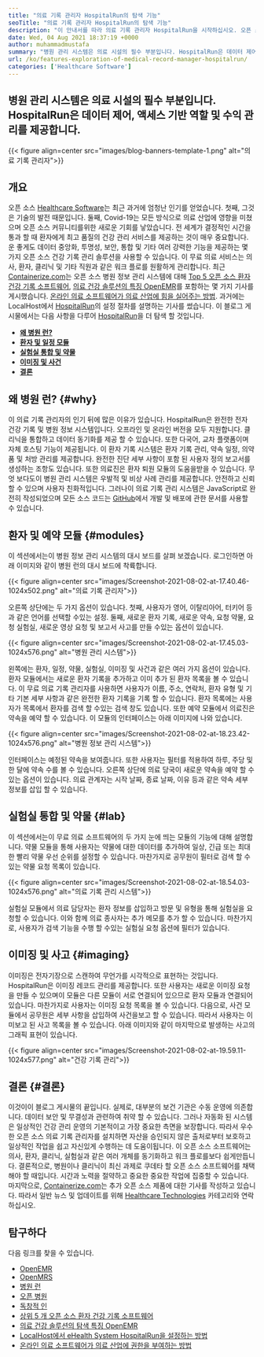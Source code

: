 ```yaml
---
title: "의료 기록 관리자 HospitalRun의 탐색 기능" 
seoTitle: "의료 기록 관리자 HospitalRun의 탐색 기능" 
description: "이 안내서를 따라 의료 기록 관리자 HospitalRun을 시작하십시오. 오픈 소스, 다국어이며 많은 중요한 프로세스를 자동화합니다." 
date: Wed, 04 Aug 2021 18:37:19 +0000
author: muhammadmustafa
summary: "병원 관리 시스템은 의료 시설의 필수 부분입니다. HospitalRun은 데이터 제어, 액세스 기반 역할 및 수익 관리를 제공합니다." 
url: /ko/features-exploration-of-medical-record-manager-hospitalrun/
categories: ['Healthcare Software']
---
```


## 병원 관리 시스템은 의료 시설의 필수 부분입니다. HospitalRun은 데이터 제어, 액세스 기반 역할 및 수익 관리를 제공합니다.

{{< figure align=center src="images/blog-banners-template-1.png" alt="의료 기록 관리자">}}


## 개요
오픈 소스 [Healthcare Software][1]는 최근 과거에 엄청난 인기를 얻었습니다. 첫째, 그것은 기술의 발전 때문입니다. 둘째, Covid-19는 모든 방식으로 의료 산업에 영향을 미쳤으며 오픈 소스 커뮤니티를위한 새로운 기회를 낳았습니다. 전 세계가 결정적인 시간을 통과 할 때 환자에게 최고 품질의 건강 관리 서비스를 제공하는 것이 매우 중요합니다. 운 좋게도 데이터 중앙화, 투명성, 보안, 통합 및 기타 여러 강력한 기능을 제공하는 몇 가지 오픈 소스 건강 기록 관리 솔루션을 사용할 수 있습니다. 이 무료 의료 서비스는 의사, 환자, 클리닉 및 기타 직원과 같은 워크 플로를 원활하게 관리합니다. 최근 [Containerize.com][2]는 오픈 소스 병원 정보 관리 시스템에 대해 [Top 5 오픈 소스 환자 건강 기록 소프트웨어][3], [의료 건강 솔루션의 특징 OpenEMR][4]를 포함하는 몇 가지 기사를 게시했습니다. [온라인 의료 소프트웨어가 의료 산업에 힘을 실어주는 방법][5].
과거에는 LocalHost에서 [HospitalRun][6]의 설정 절차를 설명하는 기사를 썼습니다. 이 블로그 게시물에서는 다음 사항을 다루어 [HospitalRun][6]을 더 탐색 할 것입니다.
*  **[왜 병원 런?][7]**  
*  **[환자 및 일정 모듈][8]**  
*  **[실험실 통합 및 약물][9]**  
*  **[이미징 및 사건][10]**  
*  **[결론][11]**  

## 왜 병원 런? {#why}

이 의료 기록 관리자의 인기 뒤에 많은 이유가 있습니다. HospitalRun은 완전한 전자 건강 기록 및 병원 정보 시스템입니다. 오프라인 및 온라인 버전을 모두 지원합니다. 클리닉을 통합하고 데이터 동기화를 제공 할 수 있습니다. 또한 다국어, 교차 플랫폼이며 자체 호스팅 기능이 제공됩니다. 이 환자 기록 시스템은 환자 기록 관리, 약속 일정, 의약품 및 처방 관리를 제공합니다. 완전한 진단 세부 사항이 포함 된 사용자 정의 보고서를 생성하는 조항도 있습니다. 또한 의료진은 환자 퇴원 모듈의 도움을받을 수 있습니다. 무엇 보다도이 병원 관리 시스템은 우발적 및 비상 사례 관리를 제공합니다. 안전하고 신뢰할 수 있으며 사용자 친화적입니다. 그러나이 의료 기록 관리 시스템은 JavaScript로 완전히 작성되었으며 모든 소스 코드는 [GitHub][12]에서 개발 및 배포에 관한 문서를 사용할 수 있습니다.

## 환자 및 예약 모듈 {#modules}

이 섹션에서는이 병원 정보 관리 시스템의 대시 보드를 살펴 보겠습니다. 로그인하면 아래 이미지와 같이 병원 런의 대시 보드에 착륙합니다.

{{< figure align=center src="images/Screenshot-2021-08-02-at-17.40.46-1024x502.png" alt="의료 기록 관리자">}}

오른쪽 상단에는 두 가지 옵션이 있습니다. 첫째, 사용자가 영어, 이탈리아어, 터키어 등과 같은 언어를 선택할 수있는 설정. 둘째, 새로운 환자 기록, 새로운 약속, 요청 약물, 요청 실험실, 새로운 영상 요청 및 보고서 사고를 만들 수있는 옵션이 있습니다.

{{< figure align=center src="images/Screenshot-2021-08-02-at-17.45.03-1024x576.png" alt="병원 관리 시스템">}}

왼쪽에는 환자, 일정, 약물, 실험실, 이미징 및 사건과 같은 여러 가지 옵션이 있습니다. 환자 모듈에서는 새로운 환자 기록을 추가하고 이미 추가 된 환자 목록을 볼 수 있습니다. 이 무료 의료 기록 관리자를 사용하면 사용자가 이름, 주소, 연락처, 환자 유형 및 기타 기본 세부 사항과 같은 완전한 환자 기록을 기록 할 수 있습니다. 환자 목록에는 사용자가 목록에서 환자를 검색 할 수있는 검색 창도 있습니다. 또한 예약 모듈에서 의료진은 약속을 예약 할 수 있습니다. 이 모듈의 인터페이스는 아래 이미지에 나와 있습니다.

{{< figure align=center src="images/Screenshot-2021-08-02-at-18.23.42-1024x576.png" alt="병원 정보 관리 시스템">}}

인터페이스는 예정된 약속을 보여줍니다. 또한 사용자는 필터를 적용하여 하루, 주당 및 한 달에 약속 수를 볼 수 있습니다. 오른쪽 상단에 의료 당국이 새로운 약속을 예약 할 수있는 옵션이 있습니다. 의료 관계자는 시작 날짜, 종료 날짜, 이유 등과 같은 약속 세부 정보를 삽입 할 수 있습니다.

## 실험실 통합 및 약물 {#lab}

이 섹션에서는이 무료 의료 소프트웨어의 두 가지 눈에 띄는 모듈의 기능에 대해 설명합니다. 약물 모듈을 통해 사용자는 약물에 대한 데이터를 추가하여 일상, 긴급 또는 최대한 빨리 약물 우선 순위를 설정할 수 있습니다. 마찬가지로 공무원이 필터로 검색 할 수있는 약물 요청 목록이 있습니다.

{{< figure align=center src="images/Screenshot-2021-08-02-at-18.54.03-1024x576.png" alt="의료 기록 관리 시스템">}}

실험실 모듈에서 의료 담당자는 환자 정보를 삽입하고 방문 및 유형을 통해 실험실을 요청할 수 있습니다. 이와 함께 의료 종사자는 추가 메모를 추가 할 수 있습니다. 마찬가지로, 사용자가 검색 기능을 수행 할 수있는 실험실 요청 옵션에 필터가 있습니다.

## 이미징 및 사고 {#imaging}

이미징은 전자기장으로 스캔하여 무언가를 시각적으로 표현하는 것입니다. HospitalRun은 이미징 레코드 관리를 제공합니다. 또한 사용자는 새로운 이미징 요청을 만들 수 있으며이 모듈은 다른 모듈이 서로 연결되어 있으므로 환자 모듈과 연결되어 있습니다. 마찬가지로 사용자는 이미징 요청 목록을 볼 수 있습니다. 다음으로, 사건 모듈에서 공무원은 세부 사항을 삽입하여 사건을보고 할 수 있습니다. 따라서 사용자는 이미보고 된 사고 목록을 볼 수 있습니다. 아래 이미지와 같이 마지막으로 발생하는 사고의 그래픽 표현이 있습니다.

{{< figure align=center src="images/Screenshot-2021-08-02-at-19.59.11-1024x577.png" alt="건강 기록 관리">}}


## 결론 {#결론}

이것이이 블로그 게시물의 끝입니다. 실제로, 대부분의 보건 기관은 수동 운영에 의존합니다. 데이터 보안 및 무결성과 관련하여 취약 할 수 있습니다. 그러나 자동화 된 시스템은 일상적인 건강 관리 운영의 기본적이고 가장 중요한 측면을 보장합니다. 따라서 우수한 오픈 소스 의료 기록 관리자를 설치하면 자산을 승인되지 않은 출처로부터 보호하고 일상적인 작업을 쉽고 자신있게 수행하는 데 도움이됩니다. 이 오픈 소스 소프트웨어는 의사, 환자, 클리닉, 실험실과 같은 여러 개체를 동기화하고 워크 플로를보다 쉽게 ​​만듭니다. 결론적으로, 병원이나 클리닉이 최신 과제로 쿠데타 할 오픈 소스 소프트웨어를 채택해야 할 때입니다. 시간과 노력을 절약하고 중요한 중요한 작업에 집중할 수 있습니다.
마지막으로, [Containerize.com][2]는 추가 오픈 소스 제품에 대한 기사를 작성하고 있습니다. 따라서 일반 뉴스 및 업데이트를 위해 [Healthcare Technologies][1] 카테고리와 연락하십시오.

## 탐구하다
다음 링크를 찾을 수 있습니다.
  * [OpenEMR][13]
  * [OpenMRS][14]
  * [병원 런][15]
  * [오픈 병원][16]
  * [독창적 인][17]
  * [상위 5 개 오픈 소스 환자 건강 기록 소프트웨어][3]
  * [의료 건강 솔루션의 탐색 특징 OpenEMR][4]
  * [LocalHost에서 eHealth System HospitalRun을 설정하는 방법][18]
  * [온라인 의료 소프트웨어가 의료 산업에 권한을 부여하는 방법][5]



[1]: https://products.containerize.com/healthcare-technologies/
[2]: https://www.containerize.com/
[3]: https://blog.containerize.com/2021/03/05/top-5-open-source-patient-record-management-software/
[4]: https://blog.containerize.com/healthcare-software/open-source-medical-software-openemr-features/
[5]: https://blog.containerize.com/2021/02/12/how-online-healthcare-software-empowers-healthcare-industry/
[6]: https://products.containerize.com/healthcare-technologies/hospitalrun/
[7]: #why
[8]: #modules
[9]: #lab
[10]: #imaging
[11]: #Conclusion
[12]: https://github.com/HospitalRun/hospitalrun
[13]: https://products.containerize.com/health-care-technologies/openemr
[14]: https://products.containerize.com/health-care-technologies/openmrs
[15]: https://products.containerize.com/healthcare-technologies/hospitalrun
[16]: https://products.containerize.com/healthcare-technologies/open-hospital
[17]: https://products.containerize.com/healthcare-technologies/solismed
[18]: https://blog.containerize.com/healthcare-software/how-to-install-hospitalrun-hospital-management-system/
